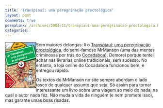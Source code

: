 ```yaml
---
title: 'Transpiauí: uma peregrinação proctológica'
layout: post
comments: true
permalink: /archives/2004/11/transpiaui-uma-peregrinacao-proctologica.html/
categories:
---
```

<img src="/img/blig/transpiaui.jpg" border="1" align="left" alt="capa de Transpiauí: uma peregrinação proctológica">Sem maiores delongas: li o <a href="http://www.virtuastore.com.br/lojas.asp?IdSeguro=683406717&#038;loja=2&#038;link=VerProduto&#038;Produto=53001" >Transpiauí: uma peregrinação proctológica</a>, do semi-famoso MrManson (uma das mentes criminosas por trás do <a href="http://www.cocadaboa.com" >Cocadaboa</a>). Demorei porque tentei achar nas livrarias online tradicionais, sem sucesso. No entanto, a loja online do Cocadaboa funcionou bem, e entregou rápido.

Os textos do MrManson no site sempre abordam o lado tosco de qualquer assunto que seja. Só assim para tornar interessante um livro sobre uma viagem ao meio do nada, na qual o autor nada fez. Não muda a vida de ninguém (e nem promete isso), mas garante umas boas risadas.
